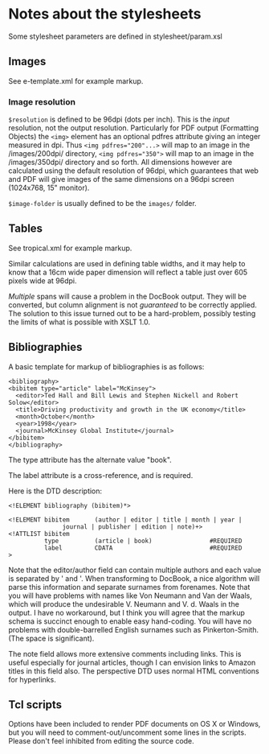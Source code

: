 # Notes about the stylesheets

Some stylesheet parameters are defined in stylesheet/param.xsl

## Images

See e-template.xml for example markup.

### Image resolution

`$resolution` is defined to be 96dpi (dots per inch). This is the _input_
resolution, not the output resolution. Particularly for PDF output (Formatting
Objects) the `<img>` element has an optional pdfres attribute giving an integer
measured in dpi. Thus `<img pdfres="200"...>` will map to an image in the
/images/200dpi/ directory, `<img pdfres="350">` will map to an image in the
/images/350dpi/ directory and so forth. All dimensions however are calculated
using the default resolution of 96dpi, which guarantees that web and PDF will
give images of the same dimensions on a 96dpi screen (1024x768, 15" monitor).

`$image-folder` is usually defined to be the `images/` folder.

## Tables

See tropical.xml for example markup.

Similar calculations are used in defining table widths, and it may help to know
that a 16cm wide paper dimension will reflect a table just over 605 pixels wide
at 96dpi.

_Multiple_ spans will cause a problem in the DocBook output. They will be
converted, but column alignment is not _guaranteed_ to be correctly applied. The
solution to this issue turned out to be a hard-problem, possibly testing the
limits of what is possible with XSLT 1.0.

## Bibliographies

A basic template for markup of bibliographies is as follows:

```
<bibliography>
<bibitem type="article" label="McKinsey">
  <editor>Ted Hall and Bill Lewis and Stephen Nickell and Robert Solow</editor>
  <title>Driving productivity and growth in the UK economy</title>
  <month>October</month>
  <year>1998</year>
  <journal>McKinsey Global Institute</journal>
</bibitem>
</bibliography>
```

The type attribute has the alternate value "book".

The label attribute is a cross-reference, and is required.

Here is the DTD description: 

```
<!ELEMENT bibliography (bibitem)*>

<!ELEMENT bibitem       (author | editor | title | month | year | 
			   journal | publisher | edition | note)+>
<!ATTLIST bibitem 
          type          (article | book)                #REQUIRED
          label         CDATA                           #REQUIRED
>
```

Note that the editor/author field can contain multiple authors and each value is
separated by ' and '. When transforming to DocBook, a nice algorithm will parse
this information and separate surnames from forenames. Note that you will have
problems with names like Von Neumann and Van der Waals, which will produce the
undesirable V. Neumann and V. d. Waals in the output. I have no workaround, but
I think you will agree that the markup schema is succinct enough to enable easy
hand-coding. You will have no problems with double-barrelled English surnames
such as Pinkerton-Smith. (The space is significant).

The note field allows more extensive comments including links. This is useful
especially for journal articles, though I can envision links to Amazon titles in
this field also. The perspective DTD uses normal HTML conventions for
hyperlinks.

## Tcl scripts

Options have been included to render PDF documents on OS X or Windows, but you
will need to comment-out/uncomment some lines in the scripts. Please don't feel
inhibited from editing the source code.
